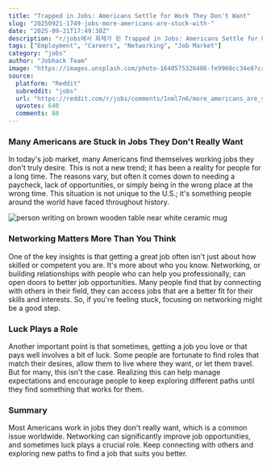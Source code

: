 ```yaml
---
title: "Trapped in Jobs: Americans Settle for Work They Don't Want"
slug: "20250921-1749-jobs-more-americans-are-stuck-with-"
date: "2025-09-21T17:49:30Z"
description: "r/jobs에서 화제가 된 Trapped in Jobs: Americans Settle for Work They Don't Want에 대한 깊이 있는 분석과 인사이트"
tags: ["Employment", "Careers", "Networking", "Job Market"]
category: "jobs"
author: "Jobhack Team"
image: "https://images.unsplash.com/photo-1640575326408-fe9960cc34e8?crop=entropy&cs=tinysrgb&fit=max&fm=jpg&ixid=M3w3OTU0NDF8MHwxfHNlYXJjaHw0MXx8am9iJTIwc2VhcmNofGVufDF8MHx8fDE3NTg0NzY5NTd8MA&ixlib=rb-4.1.0&q=80&w=1080"
source:
  platform: "Reddit"
  subreddit: "jobs"
  url: "https://reddit.com/r/jobs/comments/1nml7n6/more_americans_are_stuck_with_the_jobs_they_can/"
  upvotes: 640
  comments: 88
---
```


### Many Americans are Stuck in Jobs They Don't Really Want

In today's job market, many Americans find themselves working jobs they don't truly desire. This is not a new trend; it has been a reality for people for a long time. The reasons vary, but often it comes down to needing a paycheck, lack of opportunities, or simply being in the wrong place at the wrong time. This situation is not unique to the U.S.; it's something people around the world have faced throughout history.

![person writing on brown wooden table near white ceramic mug](https://images.unsplash.com/photo-1434030216411-0b793f4b4173?crop=entropy&cs=tinysrgb&fit=max&fm=jpg&ixid=M3w3OTU0NDF8MHwxfHNlYXJjaHwxMXx8Y2FyZWVyfGVufDF8MHx8fDE3NTg0NzY5NTh8MA&ixlib=rb-4.1.0&q=80&w=1080)

### Networking Matters More Than You Think

One of the key insights is that getting a great job often isn't just about how skilled or competent you are. It's more about who you know. Networking, or building relationships with people who can help you professionally, can open doors to better job opportunities. Many people find that by connecting with others in their field, they can access jobs that are a better fit for their skills and interests. So, if you're feeling stuck, focusing on networking might be a good step.

### Luck Plays a Role

Another important point is that sometimes, getting a job you love or that pays well involves a bit of luck. Some people are fortunate to find roles that match their desires, allow them to live where they want, or let them travel. But for many, this isn't the case. Realizing this can help manage expectations and encourage people to keep exploring different paths until they find something that works for them.

### Summary

Most Americans work in jobs they don't really want, which is a common issue worldwide. Networking can significantly improve job opportunities, and sometimes luck plays a crucial role. Keep connecting with others and exploring new paths to find a job that suits you better.
